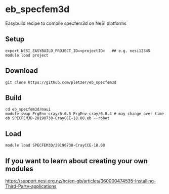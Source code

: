# eb_specfem3d

Easybuild recipe to compile specfem3d on NeSI platforms

## Setup

```
export NESI_EASYBUILD_PROJECT_ID=<projectID>   ## e.g. nesi12345
module load project
```

## Download

```
git clone https://github.com/pletzer/eb_specfem3d
```

## Build

```
cd eb_specfem3d/maui
module swap PrgEnv-cray/6.0.5 PrgEnv-cray/6.0.4 # may change over time
eb SPECFEM3D-20190730-CrayCCE-18.08.eb --robot
```

## Load

```
module load SPECFEM3D/20190730-CrayCCE-18.08
```

## If you want to learn about creating your own modules

https://support.nesi.org.nz/hc/en-gb/articles/360000474535-Installing-Third-Party-applications
